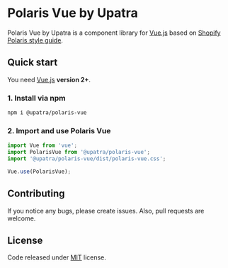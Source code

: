 # Polaris Vue by Upatra

Polaris Vue by Upatra is a component library for [Vue.js](https://vuejs.org/) based on [Shopify Polaris style guide](https://polaris.shopify.com/).

## Quick start

You need [Vue.js](https://vuejs.org/) **version 2+**.

### 1. Install via npm

```bash
npm i @upatra/polaris-vue
```

### 2. Import and use Polaris Vue

```javascript
import Vue from 'vue';
import PolarisVue from '@upatra/polaris-vue';
import '@upatra/polaris-vue/dist/polaris-vue.css';

Vue.use(PolarisVue);
```

## Contributing

If you notice any bugs, please create issues. Also, pull requests are welcome.

## License

Code released under [MIT](https://github.com/hgb123/polaris-vue/blob/master/LICENSE) license.
